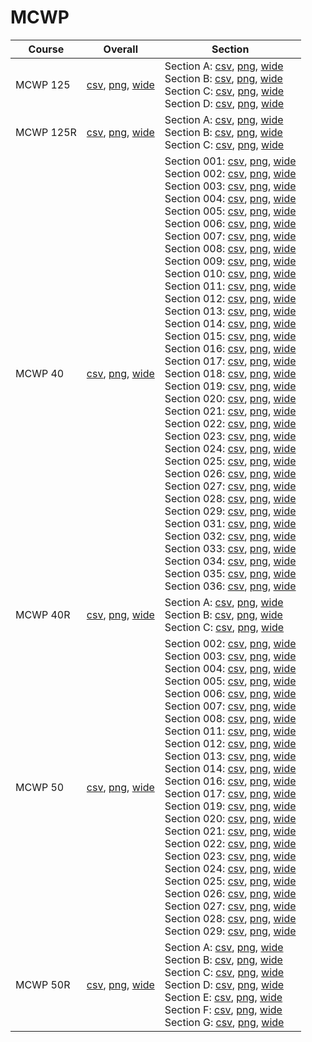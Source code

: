 # MCWP

| Course | Overall | Section |
| ------ | ------- | ------- |
| MCWP 125 | [csv](https://github.com/UCSD-Historical-Enrollment-Data/2024Fall/blob/main/overall/MCWP%20125.csv), [png](https://raw.githubusercontent.com/UCSD-Historical-Enrollment-Data/2024Fall/main/plot_overall/MCWP%20125.png), [wide](https://raw.githubusercontent.com/UCSD-Historical-Enrollment-Data/2024Fall/main/plot_overall_wide/MCWP%20125.png) | Section A: [csv](https://github.com/UCSD-Historical-Enrollment-Data/2024Fall/blob/main/section/MCWP%20125_A.csv), [png](https://raw.githubusercontent.com/UCSD-Historical-Enrollment-Data/2024Fall/main/plot_section/MCWP%20125_A.png), [wide](https://raw.githubusercontent.com/UCSD-Historical-Enrollment-Data/2024Fall/main/plot_section_wide/MCWP%20125_A.png)<br>Section B: [csv](https://github.com/UCSD-Historical-Enrollment-Data/2024Fall/blob/main/section/MCWP%20125_B.csv), [png](https://raw.githubusercontent.com/UCSD-Historical-Enrollment-Data/2024Fall/main/plot_section/MCWP%20125_B.png), [wide](https://raw.githubusercontent.com/UCSD-Historical-Enrollment-Data/2024Fall/main/plot_section_wide/MCWP%20125_B.png)<br>Section C: [csv](https://github.com/UCSD-Historical-Enrollment-Data/2024Fall/blob/main/section/MCWP%20125_C.csv), [png](https://raw.githubusercontent.com/UCSD-Historical-Enrollment-Data/2024Fall/main/plot_section/MCWP%20125_C.png), [wide](https://raw.githubusercontent.com/UCSD-Historical-Enrollment-Data/2024Fall/main/plot_section_wide/MCWP%20125_C.png)<br>Section D: [csv](https://github.com/UCSD-Historical-Enrollment-Data/2024Fall/blob/main/section/MCWP%20125_D.csv), [png](https://raw.githubusercontent.com/UCSD-Historical-Enrollment-Data/2024Fall/main/plot_section/MCWP%20125_D.png), [wide](https://raw.githubusercontent.com/UCSD-Historical-Enrollment-Data/2024Fall/main/plot_section_wide/MCWP%20125_D.png) |
| MCWP 125R | [csv](https://github.com/UCSD-Historical-Enrollment-Data/2024Fall/blob/main/overall/MCWP%20125R.csv), [png](https://raw.githubusercontent.com/UCSD-Historical-Enrollment-Data/2024Fall/main/plot_overall/MCWP%20125R.png), [wide](https://raw.githubusercontent.com/UCSD-Historical-Enrollment-Data/2024Fall/main/plot_overall_wide/MCWP%20125R.png) | Section A: [csv](https://github.com/UCSD-Historical-Enrollment-Data/2024Fall/blob/main/section/MCWP%20125R_A.csv), [png](https://raw.githubusercontent.com/UCSD-Historical-Enrollment-Data/2024Fall/main/plot_section/MCWP%20125R_A.png), [wide](https://raw.githubusercontent.com/UCSD-Historical-Enrollment-Data/2024Fall/main/plot_section_wide/MCWP%20125R_A.png)<br>Section B: [csv](https://github.com/UCSD-Historical-Enrollment-Data/2024Fall/blob/main/section/MCWP%20125R_B.csv), [png](https://raw.githubusercontent.com/UCSD-Historical-Enrollment-Data/2024Fall/main/plot_section/MCWP%20125R_B.png), [wide](https://raw.githubusercontent.com/UCSD-Historical-Enrollment-Data/2024Fall/main/plot_section_wide/MCWP%20125R_B.png)<br>Section C: [csv](https://github.com/UCSD-Historical-Enrollment-Data/2024Fall/blob/main/section/MCWP%20125R_C.csv), [png](https://raw.githubusercontent.com/UCSD-Historical-Enrollment-Data/2024Fall/main/plot_section/MCWP%20125R_C.png), [wide](https://raw.githubusercontent.com/UCSD-Historical-Enrollment-Data/2024Fall/main/plot_section_wide/MCWP%20125R_C.png) |
| MCWP 40 | [csv](https://github.com/UCSD-Historical-Enrollment-Data/2024Fall/blob/main/overall/MCWP%2040.csv), [png](https://raw.githubusercontent.com/UCSD-Historical-Enrollment-Data/2024Fall/main/plot_overall/MCWP%2040.png), [wide](https://raw.githubusercontent.com/UCSD-Historical-Enrollment-Data/2024Fall/main/plot_overall_wide/MCWP%2040.png) | Section 001: [csv](https://github.com/UCSD-Historical-Enrollment-Data/2024Fall/blob/main/section/MCWP%2040_001.csv), [png](https://raw.githubusercontent.com/UCSD-Historical-Enrollment-Data/2024Fall/main/plot_section/MCWP%2040_001.png), [wide](https://raw.githubusercontent.com/UCSD-Historical-Enrollment-Data/2024Fall/main/plot_section_wide/MCWP%2040_001.png)<br>Section 002: [csv](https://github.com/UCSD-Historical-Enrollment-Data/2024Fall/blob/main/section/MCWP%2040_002.csv), [png](https://raw.githubusercontent.com/UCSD-Historical-Enrollment-Data/2024Fall/main/plot_section/MCWP%2040_002.png), [wide](https://raw.githubusercontent.com/UCSD-Historical-Enrollment-Data/2024Fall/main/plot_section_wide/MCWP%2040_002.png)<br>Section 003: [csv](https://github.com/UCSD-Historical-Enrollment-Data/2024Fall/blob/main/section/MCWP%2040_003.csv), [png](https://raw.githubusercontent.com/UCSD-Historical-Enrollment-Data/2024Fall/main/plot_section/MCWP%2040_003.png), [wide](https://raw.githubusercontent.com/UCSD-Historical-Enrollment-Data/2024Fall/main/plot_section_wide/MCWP%2040_003.png)<br>Section 004: [csv](https://github.com/UCSD-Historical-Enrollment-Data/2024Fall/blob/main/section/MCWP%2040_004.csv), [png](https://raw.githubusercontent.com/UCSD-Historical-Enrollment-Data/2024Fall/main/plot_section/MCWP%2040_004.png), [wide](https://raw.githubusercontent.com/UCSD-Historical-Enrollment-Data/2024Fall/main/plot_section_wide/MCWP%2040_004.png)<br>Section 005: [csv](https://github.com/UCSD-Historical-Enrollment-Data/2024Fall/blob/main/section/MCWP%2040_005.csv), [png](https://raw.githubusercontent.com/UCSD-Historical-Enrollment-Data/2024Fall/main/plot_section/MCWP%2040_005.png), [wide](https://raw.githubusercontent.com/UCSD-Historical-Enrollment-Data/2024Fall/main/plot_section_wide/MCWP%2040_005.png)<br>Section 006: [csv](https://github.com/UCSD-Historical-Enrollment-Data/2024Fall/blob/main/section/MCWP%2040_006.csv), [png](https://raw.githubusercontent.com/UCSD-Historical-Enrollment-Data/2024Fall/main/plot_section/MCWP%2040_006.png), [wide](https://raw.githubusercontent.com/UCSD-Historical-Enrollment-Data/2024Fall/main/plot_section_wide/MCWP%2040_006.png)<br>Section 007: [csv](https://github.com/UCSD-Historical-Enrollment-Data/2024Fall/blob/main/section/MCWP%2040_007.csv), [png](https://raw.githubusercontent.com/UCSD-Historical-Enrollment-Data/2024Fall/main/plot_section/MCWP%2040_007.png), [wide](https://raw.githubusercontent.com/UCSD-Historical-Enrollment-Data/2024Fall/main/plot_section_wide/MCWP%2040_007.png)<br>Section 008: [csv](https://github.com/UCSD-Historical-Enrollment-Data/2024Fall/blob/main/section/MCWP%2040_008.csv), [png](https://raw.githubusercontent.com/UCSD-Historical-Enrollment-Data/2024Fall/main/plot_section/MCWP%2040_008.png), [wide](https://raw.githubusercontent.com/UCSD-Historical-Enrollment-Data/2024Fall/main/plot_section_wide/MCWP%2040_008.png)<br>Section 009: [csv](https://github.com/UCSD-Historical-Enrollment-Data/2024Fall/blob/main/section/MCWP%2040_009.csv), [png](https://raw.githubusercontent.com/UCSD-Historical-Enrollment-Data/2024Fall/main/plot_section/MCWP%2040_009.png), [wide](https://raw.githubusercontent.com/UCSD-Historical-Enrollment-Data/2024Fall/main/plot_section_wide/MCWP%2040_009.png)<br>Section 010: [csv](https://github.com/UCSD-Historical-Enrollment-Data/2024Fall/blob/main/section/MCWP%2040_010.csv), [png](https://raw.githubusercontent.com/UCSD-Historical-Enrollment-Data/2024Fall/main/plot_section/MCWP%2040_010.png), [wide](https://raw.githubusercontent.com/UCSD-Historical-Enrollment-Data/2024Fall/main/plot_section_wide/MCWP%2040_010.png)<br>Section 011: [csv](https://github.com/UCSD-Historical-Enrollment-Data/2024Fall/blob/main/section/MCWP%2040_011.csv), [png](https://raw.githubusercontent.com/UCSD-Historical-Enrollment-Data/2024Fall/main/plot_section/MCWP%2040_011.png), [wide](https://raw.githubusercontent.com/UCSD-Historical-Enrollment-Data/2024Fall/main/plot_section_wide/MCWP%2040_011.png)<br>Section 012: [csv](https://github.com/UCSD-Historical-Enrollment-Data/2024Fall/blob/main/section/MCWP%2040_012.csv), [png](https://raw.githubusercontent.com/UCSD-Historical-Enrollment-Data/2024Fall/main/plot_section/MCWP%2040_012.png), [wide](https://raw.githubusercontent.com/UCSD-Historical-Enrollment-Data/2024Fall/main/plot_section_wide/MCWP%2040_012.png)<br>Section 013: [csv](https://github.com/UCSD-Historical-Enrollment-Data/2024Fall/blob/main/section/MCWP%2040_013.csv), [png](https://raw.githubusercontent.com/UCSD-Historical-Enrollment-Data/2024Fall/main/plot_section/MCWP%2040_013.png), [wide](https://raw.githubusercontent.com/UCSD-Historical-Enrollment-Data/2024Fall/main/plot_section_wide/MCWP%2040_013.png)<br>Section 014: [csv](https://github.com/UCSD-Historical-Enrollment-Data/2024Fall/blob/main/section/MCWP%2040_014.csv), [png](https://raw.githubusercontent.com/UCSD-Historical-Enrollment-Data/2024Fall/main/plot_section/MCWP%2040_014.png), [wide](https://raw.githubusercontent.com/UCSD-Historical-Enrollment-Data/2024Fall/main/plot_section_wide/MCWP%2040_014.png)<br>Section 015: [csv](https://github.com/UCSD-Historical-Enrollment-Data/2024Fall/blob/main/section/MCWP%2040_015.csv), [png](https://raw.githubusercontent.com/UCSD-Historical-Enrollment-Data/2024Fall/main/plot_section/MCWP%2040_015.png), [wide](https://raw.githubusercontent.com/UCSD-Historical-Enrollment-Data/2024Fall/main/plot_section_wide/MCWP%2040_015.png)<br>Section 016: [csv](https://github.com/UCSD-Historical-Enrollment-Data/2024Fall/blob/main/section/MCWP%2040_016.csv), [png](https://raw.githubusercontent.com/UCSD-Historical-Enrollment-Data/2024Fall/main/plot_section/MCWP%2040_016.png), [wide](https://raw.githubusercontent.com/UCSD-Historical-Enrollment-Data/2024Fall/main/plot_section_wide/MCWP%2040_016.png)<br>Section 017: [csv](https://github.com/UCSD-Historical-Enrollment-Data/2024Fall/blob/main/section/MCWP%2040_017.csv), [png](https://raw.githubusercontent.com/UCSD-Historical-Enrollment-Data/2024Fall/main/plot_section/MCWP%2040_017.png), [wide](https://raw.githubusercontent.com/UCSD-Historical-Enrollment-Data/2024Fall/main/plot_section_wide/MCWP%2040_017.png)<br>Section 018: [csv](https://github.com/UCSD-Historical-Enrollment-Data/2024Fall/blob/main/section/MCWP%2040_018.csv), [png](https://raw.githubusercontent.com/UCSD-Historical-Enrollment-Data/2024Fall/main/plot_section/MCWP%2040_018.png), [wide](https://raw.githubusercontent.com/UCSD-Historical-Enrollment-Data/2024Fall/main/plot_section_wide/MCWP%2040_018.png)<br>Section 019: [csv](https://github.com/UCSD-Historical-Enrollment-Data/2024Fall/blob/main/section/MCWP%2040_019.csv), [png](https://raw.githubusercontent.com/UCSD-Historical-Enrollment-Data/2024Fall/main/plot_section/MCWP%2040_019.png), [wide](https://raw.githubusercontent.com/UCSD-Historical-Enrollment-Data/2024Fall/main/plot_section_wide/MCWP%2040_019.png)<br>Section 020: [csv](https://github.com/UCSD-Historical-Enrollment-Data/2024Fall/blob/main/section/MCWP%2040_020.csv), [png](https://raw.githubusercontent.com/UCSD-Historical-Enrollment-Data/2024Fall/main/plot_section/MCWP%2040_020.png), [wide](https://raw.githubusercontent.com/UCSD-Historical-Enrollment-Data/2024Fall/main/plot_section_wide/MCWP%2040_020.png)<br>Section 021: [csv](https://github.com/UCSD-Historical-Enrollment-Data/2024Fall/blob/main/section/MCWP%2040_021.csv), [png](https://raw.githubusercontent.com/UCSD-Historical-Enrollment-Data/2024Fall/main/plot_section/MCWP%2040_021.png), [wide](https://raw.githubusercontent.com/UCSD-Historical-Enrollment-Data/2024Fall/main/plot_section_wide/MCWP%2040_021.png)<br>Section 022: [csv](https://github.com/UCSD-Historical-Enrollment-Data/2024Fall/blob/main/section/MCWP%2040_022.csv), [png](https://raw.githubusercontent.com/UCSD-Historical-Enrollment-Data/2024Fall/main/plot_section/MCWP%2040_022.png), [wide](https://raw.githubusercontent.com/UCSD-Historical-Enrollment-Data/2024Fall/main/plot_section_wide/MCWP%2040_022.png)<br>Section 023: [csv](https://github.com/UCSD-Historical-Enrollment-Data/2024Fall/blob/main/section/MCWP%2040_023.csv), [png](https://raw.githubusercontent.com/UCSD-Historical-Enrollment-Data/2024Fall/main/plot_section/MCWP%2040_023.png), [wide](https://raw.githubusercontent.com/UCSD-Historical-Enrollment-Data/2024Fall/main/plot_section_wide/MCWP%2040_023.png)<br>Section 024: [csv](https://github.com/UCSD-Historical-Enrollment-Data/2024Fall/blob/main/section/MCWP%2040_024.csv), [png](https://raw.githubusercontent.com/UCSD-Historical-Enrollment-Data/2024Fall/main/plot_section/MCWP%2040_024.png), [wide](https://raw.githubusercontent.com/UCSD-Historical-Enrollment-Data/2024Fall/main/plot_section_wide/MCWP%2040_024.png)<br>Section 025: [csv](https://github.com/UCSD-Historical-Enrollment-Data/2024Fall/blob/main/section/MCWP%2040_025.csv), [png](https://raw.githubusercontent.com/UCSD-Historical-Enrollment-Data/2024Fall/main/plot_section/MCWP%2040_025.png), [wide](https://raw.githubusercontent.com/UCSD-Historical-Enrollment-Data/2024Fall/main/plot_section_wide/MCWP%2040_025.png)<br>Section 026: [csv](https://github.com/UCSD-Historical-Enrollment-Data/2024Fall/blob/main/section/MCWP%2040_026.csv), [png](https://raw.githubusercontent.com/UCSD-Historical-Enrollment-Data/2024Fall/main/plot_section/MCWP%2040_026.png), [wide](https://raw.githubusercontent.com/UCSD-Historical-Enrollment-Data/2024Fall/main/plot_section_wide/MCWP%2040_026.png)<br>Section 027: [csv](https://github.com/UCSD-Historical-Enrollment-Data/2024Fall/blob/main/section/MCWP%2040_027.csv), [png](https://raw.githubusercontent.com/UCSD-Historical-Enrollment-Data/2024Fall/main/plot_section/MCWP%2040_027.png), [wide](https://raw.githubusercontent.com/UCSD-Historical-Enrollment-Data/2024Fall/main/plot_section_wide/MCWP%2040_027.png)<br>Section 028: [csv](https://github.com/UCSD-Historical-Enrollment-Data/2024Fall/blob/main/section/MCWP%2040_028.csv), [png](https://raw.githubusercontent.com/UCSD-Historical-Enrollment-Data/2024Fall/main/plot_section/MCWP%2040_028.png), [wide](https://raw.githubusercontent.com/UCSD-Historical-Enrollment-Data/2024Fall/main/plot_section_wide/MCWP%2040_028.png)<br>Section 029: [csv](https://github.com/UCSD-Historical-Enrollment-Data/2024Fall/blob/main/section/MCWP%2040_029.csv), [png](https://raw.githubusercontent.com/UCSD-Historical-Enrollment-Data/2024Fall/main/plot_section/MCWP%2040_029.png), [wide](https://raw.githubusercontent.com/UCSD-Historical-Enrollment-Data/2024Fall/main/plot_section_wide/MCWP%2040_029.png)<br>Section 031: [csv](https://github.com/UCSD-Historical-Enrollment-Data/2024Fall/blob/main/section/MCWP%2040_031.csv), [png](https://raw.githubusercontent.com/UCSD-Historical-Enrollment-Data/2024Fall/main/plot_section/MCWP%2040_031.png), [wide](https://raw.githubusercontent.com/UCSD-Historical-Enrollment-Data/2024Fall/main/plot_section_wide/MCWP%2040_031.png)<br>Section 032: [csv](https://github.com/UCSD-Historical-Enrollment-Data/2024Fall/blob/main/section/MCWP%2040_032.csv), [png](https://raw.githubusercontent.com/UCSD-Historical-Enrollment-Data/2024Fall/main/plot_section/MCWP%2040_032.png), [wide](https://raw.githubusercontent.com/UCSD-Historical-Enrollment-Data/2024Fall/main/plot_section_wide/MCWP%2040_032.png)<br>Section 033: [csv](https://github.com/UCSD-Historical-Enrollment-Data/2024Fall/blob/main/section/MCWP%2040_033.csv), [png](https://raw.githubusercontent.com/UCSD-Historical-Enrollment-Data/2024Fall/main/plot_section/MCWP%2040_033.png), [wide](https://raw.githubusercontent.com/UCSD-Historical-Enrollment-Data/2024Fall/main/plot_section_wide/MCWP%2040_033.png)<br>Section 034: [csv](https://github.com/UCSD-Historical-Enrollment-Data/2024Fall/blob/main/section/MCWP%2040_034.csv), [png](https://raw.githubusercontent.com/UCSD-Historical-Enrollment-Data/2024Fall/main/plot_section/MCWP%2040_034.png), [wide](https://raw.githubusercontent.com/UCSD-Historical-Enrollment-Data/2024Fall/main/plot_section_wide/MCWP%2040_034.png)<br>Section 035: [csv](https://github.com/UCSD-Historical-Enrollment-Data/2024Fall/blob/main/section/MCWP%2040_035.csv), [png](https://raw.githubusercontent.com/UCSD-Historical-Enrollment-Data/2024Fall/main/plot_section/MCWP%2040_035.png), [wide](https://raw.githubusercontent.com/UCSD-Historical-Enrollment-Data/2024Fall/main/plot_section_wide/MCWP%2040_035.png)<br>Section 036: [csv](https://github.com/UCSD-Historical-Enrollment-Data/2024Fall/blob/main/section/MCWP%2040_036.csv), [png](https://raw.githubusercontent.com/UCSD-Historical-Enrollment-Data/2024Fall/main/plot_section/MCWP%2040_036.png), [wide](https://raw.githubusercontent.com/UCSD-Historical-Enrollment-Data/2024Fall/main/plot_section_wide/MCWP%2040_036.png) |
| MCWP 40R | [csv](https://github.com/UCSD-Historical-Enrollment-Data/2024Fall/blob/main/overall/MCWP%2040R.csv), [png](https://raw.githubusercontent.com/UCSD-Historical-Enrollment-Data/2024Fall/main/plot_overall/MCWP%2040R.png), [wide](https://raw.githubusercontent.com/UCSD-Historical-Enrollment-Data/2024Fall/main/plot_overall_wide/MCWP%2040R.png) | Section A: [csv](https://github.com/UCSD-Historical-Enrollment-Data/2024Fall/blob/main/section/MCWP%2040R_A.csv), [png](https://raw.githubusercontent.com/UCSD-Historical-Enrollment-Data/2024Fall/main/plot_section/MCWP%2040R_A.png), [wide](https://raw.githubusercontent.com/UCSD-Historical-Enrollment-Data/2024Fall/main/plot_section_wide/MCWP%2040R_A.png)<br>Section B: [csv](https://github.com/UCSD-Historical-Enrollment-Data/2024Fall/blob/main/section/MCWP%2040R_B.csv), [png](https://raw.githubusercontent.com/UCSD-Historical-Enrollment-Data/2024Fall/main/plot_section/MCWP%2040R_B.png), [wide](https://raw.githubusercontent.com/UCSD-Historical-Enrollment-Data/2024Fall/main/plot_section_wide/MCWP%2040R_B.png)<br>Section C: [csv](https://github.com/UCSD-Historical-Enrollment-Data/2024Fall/blob/main/section/MCWP%2040R_C.csv), [png](https://raw.githubusercontent.com/UCSD-Historical-Enrollment-Data/2024Fall/main/plot_section/MCWP%2040R_C.png), [wide](https://raw.githubusercontent.com/UCSD-Historical-Enrollment-Data/2024Fall/main/plot_section_wide/MCWP%2040R_C.png) |
| MCWP 50 | [csv](https://github.com/UCSD-Historical-Enrollment-Data/2024Fall/blob/main/overall/MCWP%2050.csv), [png](https://raw.githubusercontent.com/UCSD-Historical-Enrollment-Data/2024Fall/main/plot_overall/MCWP%2050.png), [wide](https://raw.githubusercontent.com/UCSD-Historical-Enrollment-Data/2024Fall/main/plot_overall_wide/MCWP%2050.png) | Section 002: [csv](https://github.com/UCSD-Historical-Enrollment-Data/2024Fall/blob/main/section/MCWP%2050_002.csv), [png](https://raw.githubusercontent.com/UCSD-Historical-Enrollment-Data/2024Fall/main/plot_section/MCWP%2050_002.png), [wide](https://raw.githubusercontent.com/UCSD-Historical-Enrollment-Data/2024Fall/main/plot_section_wide/MCWP%2050_002.png)<br>Section 003: [csv](https://github.com/UCSD-Historical-Enrollment-Data/2024Fall/blob/main/section/MCWP%2050_003.csv), [png](https://raw.githubusercontent.com/UCSD-Historical-Enrollment-Data/2024Fall/main/plot_section/MCWP%2050_003.png), [wide](https://raw.githubusercontent.com/UCSD-Historical-Enrollment-Data/2024Fall/main/plot_section_wide/MCWP%2050_003.png)<br>Section 004: [csv](https://github.com/UCSD-Historical-Enrollment-Data/2024Fall/blob/main/section/MCWP%2050_004.csv), [png](https://raw.githubusercontent.com/UCSD-Historical-Enrollment-Data/2024Fall/main/plot_section/MCWP%2050_004.png), [wide](https://raw.githubusercontent.com/UCSD-Historical-Enrollment-Data/2024Fall/main/plot_section_wide/MCWP%2050_004.png)<br>Section 005: [csv](https://github.com/UCSD-Historical-Enrollment-Data/2024Fall/blob/main/section/MCWP%2050_005.csv), [png](https://raw.githubusercontent.com/UCSD-Historical-Enrollment-Data/2024Fall/main/plot_section/MCWP%2050_005.png), [wide](https://raw.githubusercontent.com/UCSD-Historical-Enrollment-Data/2024Fall/main/plot_section_wide/MCWP%2050_005.png)<br>Section 006: [csv](https://github.com/UCSD-Historical-Enrollment-Data/2024Fall/blob/main/section/MCWP%2050_006.csv), [png](https://raw.githubusercontent.com/UCSD-Historical-Enrollment-Data/2024Fall/main/plot_section/MCWP%2050_006.png), [wide](https://raw.githubusercontent.com/UCSD-Historical-Enrollment-Data/2024Fall/main/plot_section_wide/MCWP%2050_006.png)<br>Section 007: [csv](https://github.com/UCSD-Historical-Enrollment-Data/2024Fall/blob/main/section/MCWP%2050_007.csv), [png](https://raw.githubusercontent.com/UCSD-Historical-Enrollment-Data/2024Fall/main/plot_section/MCWP%2050_007.png), [wide](https://raw.githubusercontent.com/UCSD-Historical-Enrollment-Data/2024Fall/main/plot_section_wide/MCWP%2050_007.png)<br>Section 008: [csv](https://github.com/UCSD-Historical-Enrollment-Data/2024Fall/blob/main/section/MCWP%2050_008.csv), [png](https://raw.githubusercontent.com/UCSD-Historical-Enrollment-Data/2024Fall/main/plot_section/MCWP%2050_008.png), [wide](https://raw.githubusercontent.com/UCSD-Historical-Enrollment-Data/2024Fall/main/plot_section_wide/MCWP%2050_008.png)<br>Section 011: [csv](https://github.com/UCSD-Historical-Enrollment-Data/2024Fall/blob/main/section/MCWP%2050_011.csv), [png](https://raw.githubusercontent.com/UCSD-Historical-Enrollment-Data/2024Fall/main/plot_section/MCWP%2050_011.png), [wide](https://raw.githubusercontent.com/UCSD-Historical-Enrollment-Data/2024Fall/main/plot_section_wide/MCWP%2050_011.png)<br>Section 012: [csv](https://github.com/UCSD-Historical-Enrollment-Data/2024Fall/blob/main/section/MCWP%2050_012.csv), [png](https://raw.githubusercontent.com/UCSD-Historical-Enrollment-Data/2024Fall/main/plot_section/MCWP%2050_012.png), [wide](https://raw.githubusercontent.com/UCSD-Historical-Enrollment-Data/2024Fall/main/plot_section_wide/MCWP%2050_012.png)<br>Section 013: [csv](https://github.com/UCSD-Historical-Enrollment-Data/2024Fall/blob/main/section/MCWP%2050_013.csv), [png](https://raw.githubusercontent.com/UCSD-Historical-Enrollment-Data/2024Fall/main/plot_section/MCWP%2050_013.png), [wide](https://raw.githubusercontent.com/UCSD-Historical-Enrollment-Data/2024Fall/main/plot_section_wide/MCWP%2050_013.png)<br>Section 014: [csv](https://github.com/UCSD-Historical-Enrollment-Data/2024Fall/blob/main/section/MCWP%2050_014.csv), [png](https://raw.githubusercontent.com/UCSD-Historical-Enrollment-Data/2024Fall/main/plot_section/MCWP%2050_014.png), [wide](https://raw.githubusercontent.com/UCSD-Historical-Enrollment-Data/2024Fall/main/plot_section_wide/MCWP%2050_014.png)<br>Section 016: [csv](https://github.com/UCSD-Historical-Enrollment-Data/2024Fall/blob/main/section/MCWP%2050_016.csv), [png](https://raw.githubusercontent.com/UCSD-Historical-Enrollment-Data/2024Fall/main/plot_section/MCWP%2050_016.png), [wide](https://raw.githubusercontent.com/UCSD-Historical-Enrollment-Data/2024Fall/main/plot_section_wide/MCWP%2050_016.png)<br>Section 017: [csv](https://github.com/UCSD-Historical-Enrollment-Data/2024Fall/blob/main/section/MCWP%2050_017.csv), [png](https://raw.githubusercontent.com/UCSD-Historical-Enrollment-Data/2024Fall/main/plot_section/MCWP%2050_017.png), [wide](https://raw.githubusercontent.com/UCSD-Historical-Enrollment-Data/2024Fall/main/plot_section_wide/MCWP%2050_017.png)<br>Section 019: [csv](https://github.com/UCSD-Historical-Enrollment-Data/2024Fall/blob/main/section/MCWP%2050_019.csv), [png](https://raw.githubusercontent.com/UCSD-Historical-Enrollment-Data/2024Fall/main/plot_section/MCWP%2050_019.png), [wide](https://raw.githubusercontent.com/UCSD-Historical-Enrollment-Data/2024Fall/main/plot_section_wide/MCWP%2050_019.png)<br>Section 020: [csv](https://github.com/UCSD-Historical-Enrollment-Data/2024Fall/blob/main/section/MCWP%2050_020.csv), [png](https://raw.githubusercontent.com/UCSD-Historical-Enrollment-Data/2024Fall/main/plot_section/MCWP%2050_020.png), [wide](https://raw.githubusercontent.com/UCSD-Historical-Enrollment-Data/2024Fall/main/plot_section_wide/MCWP%2050_020.png)<br>Section 021: [csv](https://github.com/UCSD-Historical-Enrollment-Data/2024Fall/blob/main/section/MCWP%2050_021.csv), [png](https://raw.githubusercontent.com/UCSD-Historical-Enrollment-Data/2024Fall/main/plot_section/MCWP%2050_021.png), [wide](https://raw.githubusercontent.com/UCSD-Historical-Enrollment-Data/2024Fall/main/plot_section_wide/MCWP%2050_021.png)<br>Section 022: [csv](https://github.com/UCSD-Historical-Enrollment-Data/2024Fall/blob/main/section/MCWP%2050_022.csv), [png](https://raw.githubusercontent.com/UCSD-Historical-Enrollment-Data/2024Fall/main/plot_section/MCWP%2050_022.png), [wide](https://raw.githubusercontent.com/UCSD-Historical-Enrollment-Data/2024Fall/main/plot_section_wide/MCWP%2050_022.png)<br>Section 023: [csv](https://github.com/UCSD-Historical-Enrollment-Data/2024Fall/blob/main/section/MCWP%2050_023.csv), [png](https://raw.githubusercontent.com/UCSD-Historical-Enrollment-Data/2024Fall/main/plot_section/MCWP%2050_023.png), [wide](https://raw.githubusercontent.com/UCSD-Historical-Enrollment-Data/2024Fall/main/plot_section_wide/MCWP%2050_023.png)<br>Section 024: [csv](https://github.com/UCSD-Historical-Enrollment-Data/2024Fall/blob/main/section/MCWP%2050_024.csv), [png](https://raw.githubusercontent.com/UCSD-Historical-Enrollment-Data/2024Fall/main/plot_section/MCWP%2050_024.png), [wide](https://raw.githubusercontent.com/UCSD-Historical-Enrollment-Data/2024Fall/main/plot_section_wide/MCWP%2050_024.png)<br>Section 025: [csv](https://github.com/UCSD-Historical-Enrollment-Data/2024Fall/blob/main/section/MCWP%2050_025.csv), [png](https://raw.githubusercontent.com/UCSD-Historical-Enrollment-Data/2024Fall/main/plot_section/MCWP%2050_025.png), [wide](https://raw.githubusercontent.com/UCSD-Historical-Enrollment-Data/2024Fall/main/plot_section_wide/MCWP%2050_025.png)<br>Section 026: [csv](https://github.com/UCSD-Historical-Enrollment-Data/2024Fall/blob/main/section/MCWP%2050_026.csv), [png](https://raw.githubusercontent.com/UCSD-Historical-Enrollment-Data/2024Fall/main/plot_section/MCWP%2050_026.png), [wide](https://raw.githubusercontent.com/UCSD-Historical-Enrollment-Data/2024Fall/main/plot_section_wide/MCWP%2050_026.png)<br>Section 027: [csv](https://github.com/UCSD-Historical-Enrollment-Data/2024Fall/blob/main/section/MCWP%2050_027.csv), [png](https://raw.githubusercontent.com/UCSD-Historical-Enrollment-Data/2024Fall/main/plot_section/MCWP%2050_027.png), [wide](https://raw.githubusercontent.com/UCSD-Historical-Enrollment-Data/2024Fall/main/plot_section_wide/MCWP%2050_027.png)<br>Section 028: [csv](https://github.com/UCSD-Historical-Enrollment-Data/2024Fall/blob/main/section/MCWP%2050_028.csv), [png](https://raw.githubusercontent.com/UCSD-Historical-Enrollment-Data/2024Fall/main/plot_section/MCWP%2050_028.png), [wide](https://raw.githubusercontent.com/UCSD-Historical-Enrollment-Data/2024Fall/main/plot_section_wide/MCWP%2050_028.png)<br>Section 029: [csv](https://github.com/UCSD-Historical-Enrollment-Data/2024Fall/blob/main/section/MCWP%2050_029.csv), [png](https://raw.githubusercontent.com/UCSD-Historical-Enrollment-Data/2024Fall/main/plot_section/MCWP%2050_029.png), [wide](https://raw.githubusercontent.com/UCSD-Historical-Enrollment-Data/2024Fall/main/plot_section_wide/MCWP%2050_029.png) |
| MCWP 50R | [csv](https://github.com/UCSD-Historical-Enrollment-Data/2024Fall/blob/main/overall/MCWP%2050R.csv), [png](https://raw.githubusercontent.com/UCSD-Historical-Enrollment-Data/2024Fall/main/plot_overall/MCWP%2050R.png), [wide](https://raw.githubusercontent.com/UCSD-Historical-Enrollment-Data/2024Fall/main/plot_overall_wide/MCWP%2050R.png) | Section A: [csv](https://github.com/UCSD-Historical-Enrollment-Data/2024Fall/blob/main/section/MCWP%2050R_A.csv), [png](https://raw.githubusercontent.com/UCSD-Historical-Enrollment-Data/2024Fall/main/plot_section/MCWP%2050R_A.png), [wide](https://raw.githubusercontent.com/UCSD-Historical-Enrollment-Data/2024Fall/main/plot_section_wide/MCWP%2050R_A.png)<br>Section B: [csv](https://github.com/UCSD-Historical-Enrollment-Data/2024Fall/blob/main/section/MCWP%2050R_B.csv), [png](https://raw.githubusercontent.com/UCSD-Historical-Enrollment-Data/2024Fall/main/plot_section/MCWP%2050R_B.png), [wide](https://raw.githubusercontent.com/UCSD-Historical-Enrollment-Data/2024Fall/main/plot_section_wide/MCWP%2050R_B.png)<br>Section C: [csv](https://github.com/UCSD-Historical-Enrollment-Data/2024Fall/blob/main/section/MCWP%2050R_C.csv), [png](https://raw.githubusercontent.com/UCSD-Historical-Enrollment-Data/2024Fall/main/plot_section/MCWP%2050R_C.png), [wide](https://raw.githubusercontent.com/UCSD-Historical-Enrollment-Data/2024Fall/main/plot_section_wide/MCWP%2050R_C.png)<br>Section D: [csv](https://github.com/UCSD-Historical-Enrollment-Data/2024Fall/blob/main/section/MCWP%2050R_D.csv), [png](https://raw.githubusercontent.com/UCSD-Historical-Enrollment-Data/2024Fall/main/plot_section/MCWP%2050R_D.png), [wide](https://raw.githubusercontent.com/UCSD-Historical-Enrollment-Data/2024Fall/main/plot_section_wide/MCWP%2050R_D.png)<br>Section E: [csv](https://github.com/UCSD-Historical-Enrollment-Data/2024Fall/blob/main/section/MCWP%2050R_E.csv), [png](https://raw.githubusercontent.com/UCSD-Historical-Enrollment-Data/2024Fall/main/plot_section/MCWP%2050R_E.png), [wide](https://raw.githubusercontent.com/UCSD-Historical-Enrollment-Data/2024Fall/main/plot_section_wide/MCWP%2050R_E.png)<br>Section F: [csv](https://github.com/UCSD-Historical-Enrollment-Data/2024Fall/blob/main/section/MCWP%2050R_F.csv), [png](https://raw.githubusercontent.com/UCSD-Historical-Enrollment-Data/2024Fall/main/plot_section/MCWP%2050R_F.png), [wide](https://raw.githubusercontent.com/UCSD-Historical-Enrollment-Data/2024Fall/main/plot_section_wide/MCWP%2050R_F.png)<br>Section G: [csv](https://github.com/UCSD-Historical-Enrollment-Data/2024Fall/blob/main/section/MCWP%2050R_G.csv), [png](https://raw.githubusercontent.com/UCSD-Historical-Enrollment-Data/2024Fall/main/plot_section/MCWP%2050R_G.png), [wide](https://raw.githubusercontent.com/UCSD-Historical-Enrollment-Data/2024Fall/main/plot_section_wide/MCWP%2050R_G.png) |
